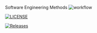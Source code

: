 
Software Engineering Methods
![workflow](https://github.com/<MartinSVG>/<RepositoryName>/actions/workflows/main.yml/badge.svg)

[![LICENSE](https://img.shields.io/github/license/<MartinSVG>/sem.svg?style=flat-square)](https://github.com/<github-username>/sem/blob/master/LICENSE)

[![Releases](https://img.shields.io/github/release/<MartinSVG>/sem/all.svg?style=flat-square)](https://github.com/<github-username>/sem/releases)
